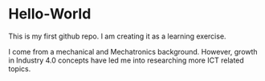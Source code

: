 # Hello-World
This is my first github repo. I am creating it as a learning exercise.

I come from a mechanical and Mechatronics background. However, growth in Industry 4.0 concepts have led me into researching more ICT related topics. 
